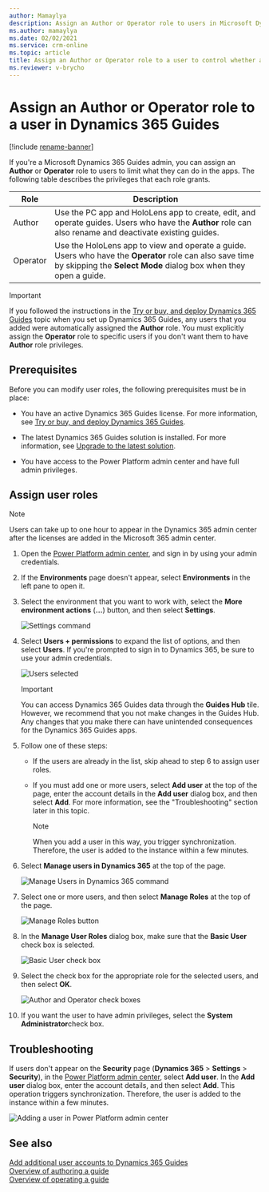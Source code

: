 ```yaml
---
author: Mamaylya
description: Assign an Author or Operator role to users in Microsoft Dynamics 365 Guides to control whether users can edit and view guides (Author role) or just view guides (Operator role).
ms.author: mamaylya
ms.date: 02/02/2021
ms.service: crm-online
ms.topic: article
title: Assign an Author or Operator role to a user to control whether a user can author a guide or just view a guide
ms.reviewer: v-brycho
---
```


# Assign an Author or Operator role to a user in Dynamics 365 Guides

[!include [rename-banner](~/includes/cc-data-platform-banner.md)]

If you're a Microsoft Dynamics 365 Guides admin, you can assign an **Author** or **Operator** role to users to limit what they can do in the apps. The following table describes the privileges that each role grants.

| Role | Description |
|---|---|
| Author | Use the PC app and HoloLens app to create, edit, and operate guides. Users who have the **Author** role can also rename and deactivate existing guides. |
| Operator | Use the HoloLens app to view and operate a guide. Users who have the **Operator** role can also save time by skipping the **Select Mode** dialog box when they open a guide. |

> [!IMPORTANT]
> If you followed the instructions in the [Try or buy, and deploy Dynamics 365 Guides](setup.md) topic when you set up Dynamics 365 Guides, any users that you added were automatically assigned the **Author** role. You must explicitly assign the **Operator** role to specific users if you don't want them to have **Author** role privileges.

## Prerequisites

Before you can modify user roles, the following prerequisites must be in place:

- You have an active Dynamics 365 Guides license. For more information, see [Try or buy, and deploy Dynamics 365 Guides](setup.md).

- The latest Dynamics 365 Guides solution is installed. For more information, see [Upgrade to the latest solution](upgrade.md).

- You have access to the Power Platform admin center and have full admin privileges.

## Assign user roles

> [!NOTE]
> Users can take up to one hour to appear in the Dynamics 365 admin center after the licenses are added in the Microsoft 365 admin center.

1. Open the [Power Platform admin center](https://admin.powerplatform.microsoft.com/environments), and sign in by using your admin credentials.

2. If the **Environments** page doesn't appear, select **Environments** in the left pane to open it.

3. Select the environment that you want to work with, select the **More environment actions** (**...**) button, and then select **Settings**.

    ![Settings command](media/environment-settings.PNG "Settings command")

4. Select **Users + permissions** to expand the list of options, and then select **Users**. If you're prompted to sign in to Dynamics 365, be sure to use your admin credentials.

    ![Users selected](media/users-setting.PNG "Users selected")
    
    > [!IMPORTANT]
    > You can access Dynamics 365 Guides data through the **Guides Hub** tile. However, we recommend that you not make changes in the Guides Hub. Any changes that you make there can have unintended consequences for the Dynamics 365 Guides apps. 
    
5. Follow one of these steps:

    - If the users are already in the list, skip ahead to step 6 to assign user roles.
    
    - If you must add one or more users, select **Add user** at the top of the page, enter the account details in the **Add user** dialog box, and then select **Add**. For more information, see the "Troubleshooting" section later in this topic.

        > [!NOTE]
        > When you add a user in this way, you trigger synchronization. Therefore, the user is added to the instance within a few minutes.  
    
6. Select **Manage users in Dynamics 365** at the top of the page. 

   ![Manage Users in Dynamics 365 command](media/select-manage-users.png "Manage Users in Dynamics 365 command")

7. Select one or more users, and then select **Manage Roles** at the top of the page.

    ![Manage Roles button](media/select-manage-roles.PNG "Manage Roles button")

8. In the **Manage User Roles** dialog box, make sure that the **Basic User** check box is selected.

    ![Basic User check box](media/manage-user-basic-user.PNG "Basic User check box")

9. Select the check box for the appropriate role for the selected users, and then select **OK**.

    ![Author and Operator check boxes](media/select-role.PNG "Author and Operator check boxes")
    
10. If you want the user to have admin privileges, select the **System Administrator**check box. 
    
## Troubleshooting

If users don't appear on the **Security** page (**Dynamics 365** \> **Settings** \> **Security**), in the [Power Platform admin center](https://admin.powerplatform.microsoft.com/environments), select **Add user**. In the **Add user** dialog box, enter the account details, and then select **Add**. This operation triggers synchronization. Therefore, the user is added to the instance within a few minutes.

![Adding a user in Power Platform admin center](media/add-user-4.PNG "Adding a user in Power Platform admin center")

## See also

[Add additional user accounts to Dynamics 365 Guides](add-users.md)<br>
[Overview of authoring a guide](authoring-overview.md)<br>
[Overview of operating a guide](operator-overview.md)

